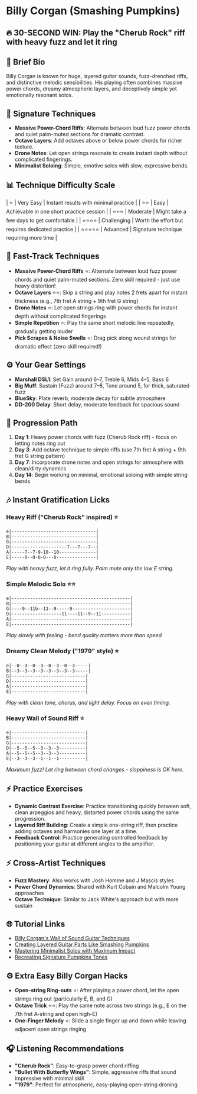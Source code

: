 # Billy Corgan (Smashing Pumpkins)

## 🔥 30-SECOND WIN: Play the "Cherub Rock" riff with heavy fuzz and let it ring

## 🎸 Brief Bio
Billy Corgan is known for huge, layered guitar sounds, fuzz-drenched riffs, and distinctive melodic sensibilities. His playing often combines massive power chords, dreamy atmospheric layers, and deceptively simple yet emotionally resonant solos.

## 🚀 Signature Techniques
- **Massive Power-Chord Riffs**: Alternate between loud fuzz power chords and quiet palm-muted sections for dramatic contrast.
- **Octave Layers**: Add octaves above or below power chords for richer texture.
- **Drone Notes**: Let open strings resonate to create instant depth without complicated fingerings.
- **Minimalist Soloing**: Simple, emotive solos with slow, expressive bends.


## 📊 Technique Difficulty Scale
| ⭐ | Very Easy | Instant results with minimal practice |
| ⭐⭐ | Easy | Achievable in one short practice session |
| ⭐⭐⭐ | Moderate | Might take a few days to get comfortable |
| ⭐⭐⭐⭐ | Challenging | Worth the effort but requires dedicated practice |
| ⭐⭐⭐⭐⭐ | Advanced | Signature technique requiring more time |

## 🚀 Fast-Track Techniques
- **Massive Power-Chord Riffs** ⭐: Alternate between loud fuzz power chords and quiet palm-muted sections. Zero skill required - just use heavy distortion!
- **Octave Layers** ⭐⭐: Skip a string and play notes 2 frets apart for instant thickness (e.g., 7th fret A string + 9th fret G string)
- **Drone Notes** ⭐: Let open strings ring with power chords for instant depth without complicated fingerings
- **Simple Repetition** ⭐: Play the same short melodic line repeatedly, gradually getting louder
- **Pick Scrapes & Noise Swells** ⭐: Drag pick along wound strings for dramatic effect (zero skill required!)

## ⚙️ Your Gear Settings
- **Marshall DSL1**: Set Gain around 6–7, Treble 6, Mids 4–5, Bass 6
- **Big Muff**: Sustain (Fuzz) around 7–8, Tone around 5, for thick, saturated fuzz
- **BlueSky**: Plate reverb, moderate decay for subtle atmosphere
- **DD-200 Delay**: Short delay, moderate feedback for spacious sound

## 🔄 Progression Path
1. **Day 1**: Heavy power chords with fuzz (Cherub Rock riff) - focus on letting notes ring out
2. **Day 3**: Add octave technique to simple riffs (use 7th fret A string + 9th fret G string pattern)
3. **Day 7**: Incorporate drone notes and open strings for atmosphere with clean/dirty dynamics
4. **Day 14**: Begin working on minimal, emotional soloing with simple string bends

## 🎶 Instant Gratification Licks

### Heavy Riff ("Cherub Rock" inspired) ⭐
```tab
e|--------------------------------|
B|--------------------------------|
G|--------------------------------|
D|---------------------7---7---7--|
A|-----7--7-9-10--10--------------|
E|-----0--0-0-0---0---------------|
```
*Play with heavy fuzz, let it ring fully. Palm mute only the low E string.*

### Simple Melodic Solo ⭐⭐
```tab
e|---------------------------------------------|
B|---------------------------------------------|
G|----9--11b--11--9-----9----------------------|
D|-------------------11----11--9--11-----------|
A|---------------------------------------------|
E|---------------------------------------------|
```
*Play slowly with feeling - bend quality matters more than speed*

### Dreamy Clean Melody ("1979" style) ⭐
```tab
e|--0--3--0--3--0--3--0--3-----|
B|--3--3--3--3--3--3--3--3-----|
G|----------------------------|
D|----------------------------|
A|----------------------------|
E|----------------------------|
```
*Play with clean tone, chorus, and light delay. Focus on even timing.*

### Heavy Wall of Sound Riff ⭐
```tab
e|----------------------------|
B|----------------------------|
G|----------------------------|
D|--5--5--5--3--3--3----------|
A|--5--5--5--3--3--3----------|
E|--3--3--3--1--1--1----------|
```
*Maximum fuzz! Let ring between chord changes - sloppiness is OK here.*

## ⚡ Practice Exercises
- **Dynamic Contrast Exercise**: Practice transitioning quickly between soft, clean arpeggios and heavy, distorted power chords using the same progression.
- **Layered Riff Building**: Create a simple one-string riff, then practice adding octaves and harmonies one layer at a time.
- **Feedback Control**: Practice generating controlled feedback by positioning your guitar at different angles to the amplifier.

## ⚡ Cross-Artist Techniques
- **Fuzz Mastery**: Also works with Josh Homme and J Mascis styles
- **Power Chord Dynamics**: Shared with Kurt Cobain and Malcolm Young approaches
- **Octave Technique**: Similar to Jack White's approach but with more sustain

## 🌐 Tutorial Links
- [Billy Corgan's Wall of Sound Guitar Techniques](https://www.youtube.com/corgan-wall-of-sound)
- [Creating Layered Guitar Parts Like Smashing Pumpkins](https://www.premierguitar.com/smashing-pumpkins-layers)
- [Mastering Minimalist Solos with Maximum Impact](https://www.guitarworld.com/corgan-solo-techniques)
- [Recreating Signature Pumpkins Tones](https://www.ultimate-guitar.com/pumpkins-tone-guide)

## ⚙️ Extra Easy Billy Corgan Hacks
- **Open-string Ring-outs** ⭐: After playing a power chord, let the open strings ring out (particularly E, B, and G)
- **Octave Trick** ⭐⭐: Play the same note across two strings (e.g., E on the 7th fret A-string and open high-E)
- **One-Finger Melody** ⭐: Slide a single finger up and down while leaving adjacent open strings ringing

## 🎧 Listening Recommendations
- **"Cherub Rock"**: Easy-to-grasp power chord riffing
- **"Bullet With Butterfly Wings"**: Simple, aggressive riffs that sound impressive with minimal skill
- **"1979"**: Perfect for atmospheric, easy-playing open-string droning